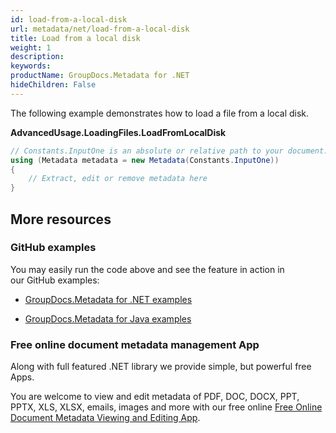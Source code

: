 ```yaml
---
id: load-from-a-local-disk
url: metadata/net/load-from-a-local-disk
title: Load from a local disk
weight: 1
description: 
keywords: 
productName: GroupDocs.Metadata for .NET
hideChildren: False
---
```

The following example demonstrates how to load a file from a local disk.

**AdvancedUsage.LoadingFiles.LoadFromLocalDisk**

```csharp
// Constants.InputOne is an absolute or relative path to your document. Ex: @"C:\Docs\source.one"
using (Metadata metadata = new Metadata(Constants.InputOne))
{
	// Extract, edit or remove metadata here
}
```

## More resources

### GitHub examples

You may easily run the code above and see the feature in action in our GitHub examples:

*   [GroupDocs.Metadata for .NET examples](https://github.com/groupdocs-metadata/GroupDocs.Metadata-for-.NET)
    
*   [GroupDocs.Metadata for Java examples](https://github.com/groupdocs-metadata/GroupDocs.Metadata-for-Java)
    

### Free online document metadata management App

Along with full featured .NET library we provide simple, but powerful free Apps.

You are welcome to view and edit metadata of PDF, DOC, DOCX, PPT, PPTX, XLS, XLSX, emails, images and more with our free online [Free Online Document Metadata Viewing and Editing App](https://products.groupdocs.app/metadata).
